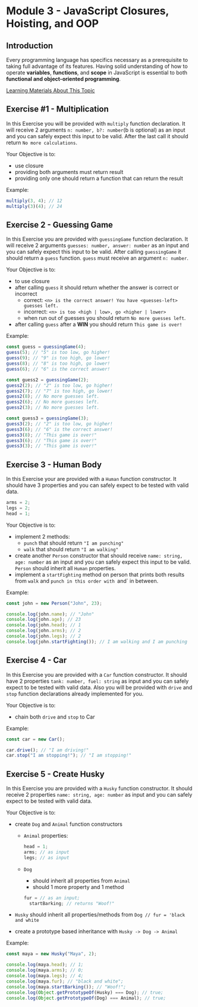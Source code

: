 # Module 3 - JavaScript Closures, Hoisting, and OOP

## Introduction

Every programming language has specifics necessary as a prerequisite to taking full advantage of its features. Having solid understanding of how to operate **variables**, **functions**, and **scope** in JavaScript is essential to both **functional and object-oriented programming**.

[Learning Materials About This Topic](https://www.notion.so/mkit/JavaScript-Closures-Hoisting-and-OOP-b69fb880517f49e4b19e59e120af4dea)

## Exercise #1 - Multiplication

In this Exercise you will be provided with `multiply` function declaration. It will receive 2 arguments `n: number, b?: number`(b is optional) as an input and you can safely expect this input to be valid. After the last call it should return `No more calculations`.

Your Objective is to:

- use closure
- providing both arguments must return result
- providing only one should return a function that can return the result

Example:

```javascript
multiply(3, 4); // 12
multiply(3)(4); // 24
```

## Exercise 2 - Guessing Game

In this Exercise you are provided with `guessingGame` function declaration. It will receive 2 arguments `guesses: number, answer: number` as an input and you can safely expect this input to be valid. After calling `guessingGame` it should return a `guess` function. `guess` must receive an argument `n: number`.

Your Objective is to:

- to use closure
- after calling `guess` it should return whether the answer is correct or incorrect
  - correct: `<n> is the correct answer! You have <guesses-left> guesses left.`
  - incorrect: `<n> is too <high | low>, go <higher | lower>`
  - when run out of guesses you should return `No more guesses left`.
- after calling `guess` after a **WIN** you should return `This game is over!`

Example:

```javascript
const guess = guessingGame(4);
guess(5); // "5" is too low, go higher!
guess(9); // "9" is too high, go lower!
guess(8); // "8" is too high, go lower!
guess(6); // "6" is the correct answer!

const guess2 = guessingGame(2);
guess2(2); // "2" is too low, go higher!
guess2(7); // "7" is too high, go lower!
guess2(8); // No more guesses left.
guess2(6); // No more guesses left.
guess2(3); // No more guesses left.

const guess3 = guessingGame(3);
guess3(2); // "2" is too low, go higher!
guess3(6); // "6" is the correct answer!
guess3(8); // "This game is over!"
guess3(6); // "This game is over!"
guess3(3); // "This game is over!"
```

## Exercise 3 - Human Body

In this Exercise your are provided with a `Human` function constructor. It should have 3 properties and you can safely expect to be tested with valid data.

```javascript
arms = 2;
legs = 2;
head = 1;
```

Your Objective is to:

- implement 2 methods:
  - `punch` that should return `"I am punching"`
  - `walk` that should return `"I am walking"`
- create another `Person` constructor that should receive `name: string, age: number` as an input and you can safely expect this input to be valid. `Person` should inherit all `Human` properties.
- implement a `startFighting` method on person that prints both results from `walk` and `punch in this order with `and` in between.

Example:

```javascript
const john = new Person("John", 23);

console.log(john.name); // "John"
console.log(john.age); // 23
console.log(john.head); // 1
console.log(john.arms); // 2
console.log(john.legs); // 2
console.log(john.startFighting()); // I am walking and I am punching
```

## Exercise 4 - Car

In this Exercise you are provided with a `Car` function constructor. It should have 2 properties `tank: number, fuel: string` as input and you can safely expect to be tested with valid data. Also you will be provided with `drive` and `stop` function declarations already implemented for you.

Your Objective is to:

- chain both `drive` and `stop` to Car

Example:

```javascript
const car = new Car();

car.drive(); // "I am driving!"
car.stop("I am stopping!"); // "I am stopping!"
```

## Exercise 5 - Create Husky

In this Exercise you are provided with a `Husky` function constructor. It should receive 2 properties `name: string, age: number` as input and you can safely expect to be tested with valid data.

Your Objective is to:

- create `Dog` and `Animal` function constructors

  - `Animal` properties:

    ```javascript
    head = 1;
    arms; // as input
    legs; // as input
    ```

  - `Dog`

    - should inherit all properties from `Animal`
    - should 1 more property and 1 method

    ```javascript
    fur = // as an input;
      startBarking; // returns "Woof!"
    ```

- `Husky` should inherit all properties/methods from `Dog // fur = 'black and white`
- create a prototype based inheritance with `Husky -> Dog -> Animal`

Example:

```javascript
const maya = new Husky("Maya", 2);

console.log(maya.head); // 1;
console.log(maya.arms); // 0;
console.log(maya.legs); // 4;
console.log(maya.fur); // "black and white";
console.log(maya.startBarking()); // "Woof!";
console.log(Object.getPrototypeOf(Husky) === Dog); // true;
console.log(Object.getPrototypeOf(Dog) === Animal); // true;
```
